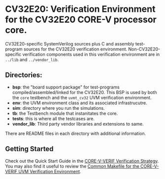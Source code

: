 <!--
Copyright 2022 OpenHW Group
SPDX-License-Identifier: Apache-2.0 WITH SHL-2.1
-->
# CV32E20: Verification Environment for the CV32E20 CORE-V processor core.

CV32E20-specific SystemVerilog sources plus C and assembly test-program sources for the CV32E20 verification environment.
Non-CV32E20-specific verification components used in this verification environment are in `../lib` and `../vendor_lib`.

## Directories:
- **bsp**:        the "board support package" for test-programs compiled/assembled/linked for the CV32E20.  This BSP is used by both the `core` testbench and the `uvmt_cv32` UVM verification environment.
- **env**:        the UVM environment class and its associated infrastrucutre.
- **sim**:        directory where you run the simulations.
- **tb**:         the Testbench module that instanitates the core.
- **tests**:      this is where all the testcases are.
- **vendor_lib**: Third party vendor libraries and extensions to same.

There are README files in each directory with additional information.

## Getting Started
Check out the Quick Start Guide in the [CORE-V-VERIF Verification Strategy](https://docs.openhwgroup.org/projects/core-v-verif/en/latest/quick_start.html).
<br>
You may also find it useful to review the [Common Makefile for the CORE-V-VERIF UVM Verification Environment](https://github.com/openhwgroup/core-v-verif/blob/master/mk/README.md).
